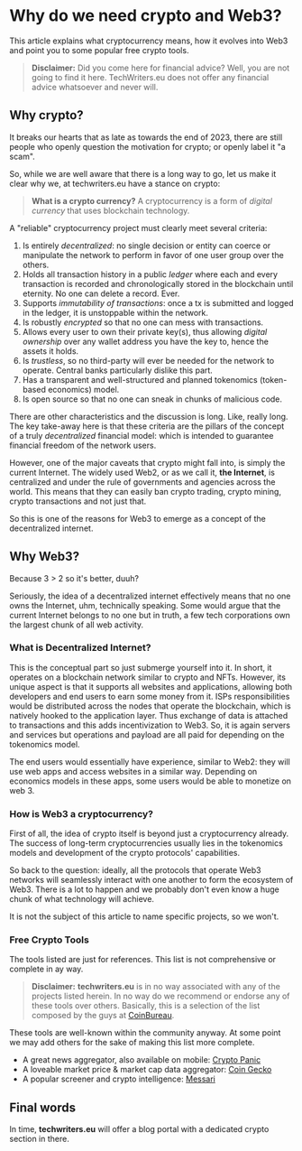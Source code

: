 

# Why do we need crypto and Web3?

<!-- Initially, this page will be a placeholder for useful resources related to **crypto** and **Web3**. Later, this content will be added to our blog.  -->

This article explains what cryptocurrency means, how it evolves into Web3 and point you to some popular free crypto tools.

> **Disclaimer:** Did you come here for financial advice? Well, you are not going to find it here. TechWriters.eu does not offer any financial advice whatsoever and never will.

## Why crypto?

It breaks our hearts that as late as towards the end of 2023, there are still people who openly question the motivation for crypto; or openly label it "a scam".

So, while we are well aware that there is a long way to go, let us make it clear why we, at techwriters.eu have a stance on crypto:

> **What is a crypto currency?** 
> A cryptocurrency is a form of *digital currency* that uses blockchain technology.

A "reliable" cryptocurrency project must clearly meet several criteria: 

1. Is entirely *decentralized*: no single decision or entity can coerce or manipulate the network to perform in favor of one user group over the others.
2. Holds all transaction history in a public *ledger* where each and every transaction is recorded and chronologically stored in the blockchain until eternity. No one can delete a record. Ever.
3. Supports *immutability of transactions*: once a tx is submitted and logged in the ledger, it is unstoppable within the network.
4. Is robustly *encrypted* so that no one can mess with transactions.
5. Allows every user to own their private key(s), thus allowing *digital ownership* over any wallet address you have the key to, hence the assets it holds.
6. Is *trustless*, so no third-party will ever be needed for the network to operate. Central banks particularly dislike this part.
7. Has a transparent and well-structured and planned tokenomics (token-based economics) model.
8. Is open source so that no one can sneak in chunks of malicious code.

There are other characteristics and the discussion is long. Like, really long. The key take-away here is that these criteria are the pillars of the concept of a truly *decentralized* financial model: which is intended to guarantee financial freedom of the network users.

However, one of the major caveats that crypto might fall into, is simply the current Internet. The widely used Web2, or as we call it, **the Internet**, is centralized and under the rule of governments and agencies across the world. This means that they can easily ban crypto trading, crypto mining, crypto transactions and not just that.

So this is one of the reasons for Web3 to emerge as a concept of the decentralized internet. 

## Why Web3?

Because 3 > 2 so it's better, duuh? 

Seriously, the idea of a decentralized internet effectively means that no one owns the Internet, uhm, technically speaking. Some would argue that the current Internet belongs to no one but in truth, a few tech corporations own the largest chunk of all web activity.

### What is Decentralized Internet?
This is the conceptual part so just submerge yourself into it.
In short, it operates on a blockchain network similar to crypto and NFTs. However, its unique aspect is that it supports all websites and applications, allowing both developers and end users to earn some money from it. ISPs responsibilities would be distributed across the nodes that operate the blockchain, which is natively hooked to the application layer. Thus exchange of data is attached to transactions and this adds incentivization to Web3. So, it is again servers and services but operations and payload are all paid for depending on the tokenomics model. 

The end users would essentially have experience, similar to Web2: they will use web apps and access websites in a similar way. Depending on economics models in these apps, some users would be able to monetize on web 3.

### How is Web3 a cryptocurrency?

First of all, the idea of crypto itself is beyond just a cryptocurrency already. The success of long-term cryptocurrencies usually lies in the tokenomics models and development of the crypto protocols' capabilities. 

So back to the question: ideally, all the protocols that operate Web3 networks will seamlessly interact with one another to form the ecosystem of Web3. There is a lot to happen and we probably don't even know a huge chunk of what technology will achieve. 

It is not the subject of this article to name specific projects, so we won't.

### Free Crypto Tools

The tools listed are just for references. This list is not comprehensive or complete in ay way.

> **Disclaimer:** 
> **techwriters.eu** is in no way associated with any of the projects listed herein. In no way do we recommend or endorse any of these tools over others. Basically, this is a selection of the list composed by the guys at  [CoinBureau](https://www.coinbureau.com/review/crypto-research-tools/).

These tools are well-known within the community anyway. At some point we may add others for the sake of making this list more complete.

* A great news aggregator, also available on mobile: [Crypto Panic](https://cryptopanic.com/)
* A loveable market price & market cap data aggregator: [Coin Gecko](coingecko.com/)
* A popular screener and crypto intelligence: [Messari](https://messari.io/)

## Final words

In time, **techwriters.eu** will offer a blog portal with a dedicated crypto section in there.  

